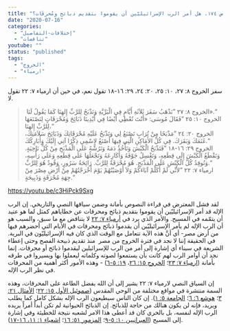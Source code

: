 ```yaml
---
title: "الإعتراض ١٧٤، هل أمر الرب الإسرائيليّين أن يقوموا بتقديم ذبائح ومُحرقَات؟"
date: "2020-07-16"
categories: 
  - "إختلافات-التفاصيل"
  - "تناقضات"
youtube: ""
status: "published"
tags: 
  - "الخروج"
  - "ارمياء"
---
```


سفر الخروج ٨: ٢٧، ١٠: ٢٥، ٢٠: ٢٤، ٢٩: ١٦-١٨ تقول نعم، في حين أن ارمياء ٧: ٢٢ تقول لا.

>  الخروج ٨: ٢٧ ”نَذْهَبُ سَفَرَ ثَلاَثَةِ أَيَّامٍ فِي الْبَرِّيَّةِ وَنَذْبَحُ لِلرَّبِّ إِلهِنَا كَمَا يَقُولُ لَنَا».“  
> الخروج ١٠: ٢٥ ”فَقَالَ مُوسَى: «أَنْتَ تُعْطِي أَيْضًا فِي أَيْدِينَا ذَبَائِحَ وَمُحْرَقَاتٍ لِنَصْنَعَهَا لِلرَّبِّ إِلهِنَا،“  
> الخروج ٢٠: ٢٤ ”مَذْبَحًا مِنْ تُرَابٍ تَصْنَعُ لِي وَتَذْبَحُ عَلَيْهِ مُحْرَقَاتِكَ وَذَبَائِحَ سَلاَمَتِكَ، غَنَمَكَ وَبَقَرَكَ. فِي كُلِّ الأَمَاكِنِ الَّتِي فِيهَا أَصْنَعُ لاسْمِي ذِكْرًا آتِي إِلَيْكَ وَأُبَارِكُكَ.“  
> الخروج ٢٩: ١٦-١٨ ”فَتَذْبَحُ الْكَبْشَ وَتَأْخُذُ دَمَهُ وَتَرُشُّهُ عَلَى الْمَذْبَحِ مِنْ كُلِّ نَاحِيَةٍ. وَتَقْطَعُ الْكَبْشَ إِلَى قِطَعِهِ، وَتَغْسِلُ جَوْفَهُ وَأَكَارِعَهُ وَتَجْعَلُهَا عَلَى قِطَعِهِ وَعَلَى رَأْسِهِ، وَتُوقِدُ كُلَّ الْكَبْشِ عَلَى الْمَذْبَحِ. هُوَ مُحْرَقَةٌ لِلرَّبِّ. رَائِحَةُ سَرُورٍ، وَقُودٌ هُوَ لِلرَّبِّ.“  
> ارمياء ٧: ٢٢ ”لأَنِّي لَمْ أُكَلِّمْ آبَاءَكُمْ وَلاَ أَوْصَيْتُهُمْ يَوْمَ أَخْرَجْتُهُمْ مِنْ أَرْضِ مِصْرَ مِنْ جِهَةِ مُحْرَقَةٍ وَذَبِيحَةٍ.“

https://youtu.be/c3HiPck9Sxg

لقد فشل المعترض في قراءة النصوص بأمانة وضمن سياقها النصي والتاريخي. إن الرب الإله قد أمر الإسرائيليّين أن يقوموا بتقديم ذبائح ومحرقات عن خطاياهم كمثل لما هو عتيد أن يتمّمه في المسيح. والأمر الذي يرد في [أرمياء ٧: ٢٢](https://biblia.com/books/ar-vandyke/Je7.22) لا يتناقض مع ما سبق، والسبب هو أن الرب الإله لم يأمر الإسرائيليّين أن يقدموا ذبائح ومحرقات في الأيام التي أحضرهم فيها من أرض مصر- أي أنَّ هذه الآية تتعامل مع الوقت الذي كان فيه الإسرائيليّون في البرية. في الحقيقة إننا لا نجد في فترة الخروج من مصر  منذ تقديم ذبيحة الفصح وحتى إعطاء الشريعة في سيناء أي إشارة إلى أمر من الرب للإسرائيلين ليقدموا ذبائح أو محرقات. إنما نجد أن أوامر الرب لهم كانت بأن يستمعوا لصوته وكلماته ليعملوا بها ويسيروا في طرقه بأمانة ([ارمياء ٧: ٢٣](https://biblia.com/books/ar-vandyke/Je7.23)؛ [الخروج ١٥: ٢٦](https://biblia.com/books/ar-vandyke/ex15.26)، [١٩: ٥-٦](https://biblia.com/books/ar-vandyke/ex19.5-6)) - وهذه الأمور أكثر أهمية من المحرقات في نظر الرب الإله.

إن السياق النصي لارمياء ٧: ٢٢ يشير إلى أن الله يفضل الطاعة على المحرقات، وهذه السمة منتشرة في مواقع مختلفة من الوحي المقدس ([صموئيل الأول ١٥: ٢٢](https://biblia.com/books/ar-vandyke/1sam15.22)؛ [الأمثال ٢١: ٣](https://biblia.com/books/ar-vandyke/pro21.3)؛ [هوشع ٦: ٦](https://biblia.com/books/ar-vandyke/hos6.6)؛ [الجامعة ٥: ١](https://biblia.com/books/ar-vandyke/ecc5.1)). إن كان الناس سيطيعون الرب الإله بشكل كامل كما يطلب ويريد، فإنه لن يكون هنالك من حاجة للذبائح. إن الذبائح الحيوانية لم تكن أبداً أمراً يريده الرب الإله لنفسه، بل بالحري كان قد أعطى هذا الامر لشعبه نتيجة للخطيئة وفي إشارة إلى المسيح ([العبرانيين ١٠: ٥-٩](https://biblia.com/books/ar-vandyke/heb10.5-9)؛ [المزمور ٥١: ١٦](https://biblia.com/books/ar-vandyke/ps51.16)؛ [اشعياء ١: ١١، ١٦-١٧](https://biblia.com/books/ar-vandyke/isa1.11-17)).
